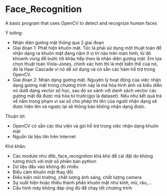 # Face_Recognition
A basic program that uses OpenCV to detect and recognize human faces

Ý tưởng:
- Nhận diện gương mặt thông qua 2 giai đoạn
- Giai đoạn 1: Phát hiện khuôn mặt. Tức là phải sử dụng một thuật toán để nhận dạng ra khuôn mặt đang nằm ở vị trí nào trên màn hình, từ đó khoanh vùng để bước tới khâu tiếp theo là nhận diện gương mặt.
Em lựa chọn thuật toán Viola-Jones, chính xác hơn thì là một biến thể của nó, đó là Haar Cascade vì nó dễ sử dụng và có sẵn các hàm hỗ trợ trong OpenCV.
- Giai đoạn 2: Nhận dạng gương mặt. Nguyên lý hoạt động của việc nhận dạng gương mặt trong chương trình này là mã hóa hình ảnh và biểu diễn nó dưới dạng vector số học, sau đó so sánh với danh sách vector các gương mặt đã được mã hóa từ trước(gọi là dataset). Nếu như kết quả trả về nằm trong phạm vi sai số cho phép thì tên của người nhận dạng sẽ được hiện lên và ngược lại sẽ thông báo không nhận dạng được.

Thuận lợi:
- OpenCV có sẵn các thư viện và gói hỗ trợ trong việc nhận dạng khuôn mặt
- Nguồn tài liệu lớn trên Internet

Khó khăn:
- Các module như dlib, face_recognition khá khó để cài đặt do không tương thích với một số phiên bản python
- Dữ liệu đầu vào không đủ nhiều
- Biểu cảm khuôn mặt thay đổi
- Điều kiện môi trường, chất lượng ánh sáng, chất lượng camera
- Sự xuất hiện hoặc thiếu thành phần khuôn mặt như kính, mũ, râu,...
- Cấu hình máy không đáp ứng đủ để chạy tốt chương trình
